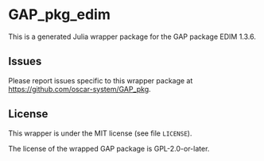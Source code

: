 # GAP_pkg_edim

This is a generated Julia wrapper package for the GAP package EDIM 1.3.6.

## Issues

Please report issues specific to this wrapper package at <https://github.com/oscar-system/GAP_pkg>.


## License

This wrapper is under the MIT license (see file `LICENSE`).

The license of the wrapped GAP package is GPL-2.0-or-later.
